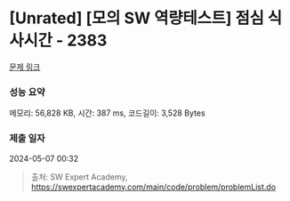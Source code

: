 # [Unrated] [모의 SW 역량테스트] 점심 식사시간 - 2383 

[문제 링크](https://swexpertacademy.com/main/code/problem/problemDetail.do?contestProbId=AV5-BEE6AK0DFAVl) 

### 성능 요약

메모리: 56,828 KB, 시간: 387 ms, 코드길이: 3,528 Bytes

### 제출 일자

2024-05-07 00:32



> 출처: SW Expert Academy, https://swexpertacademy.com/main/code/problem/problemList.do